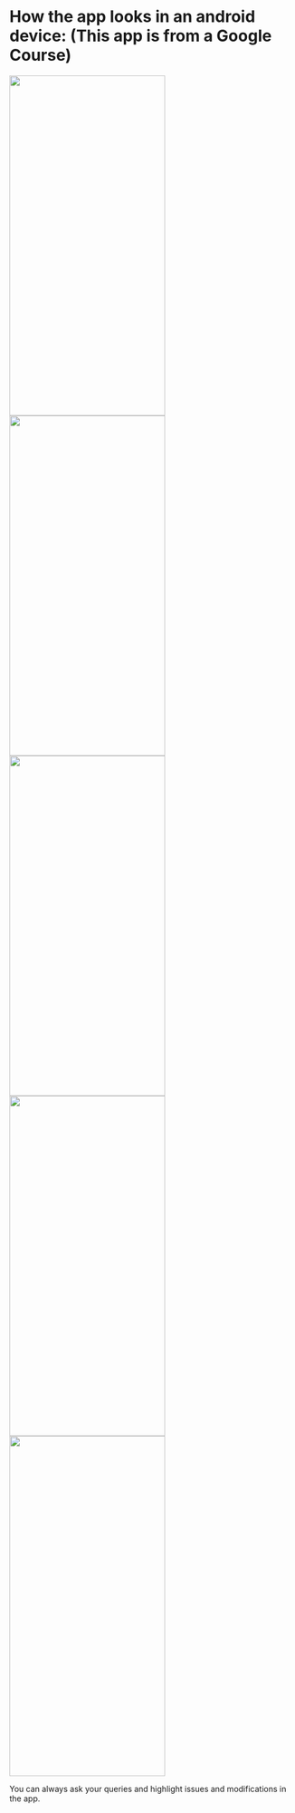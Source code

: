 # How the app looks in an android device: (This app is from a Google Course) 

<img src="https://user-images.githubusercontent.com/83108253/130277651-e5159e4b-3005-41b1-9c6f-1692aee4ee7d.jpg" height="600px" width="275px">    <img src="https://user-images.githubusercontent.com/83108253/130277664-fb7795f5-ac3d-4710-8b55-652539bb21bd.jpg" height="600px" width="275px">    <img src="https://user-images.githubusercontent.com/83108253/130277683-e5c2198c-e73c-44bc-93d7-e888f0876162.jpg" height="600px" width="275px">    <img src="https://user-images.githubusercontent.com/83108253/130277693-8fc05d8a-2b5b-45f7-bfc2-8329dbfd5f0f.jpg" height="600px" width="275px">    <img src="https://user-images.githubusercontent.com/83108253/130277703-9c671019-29e4-48c6-a7cf-4d914239c8b6.jpg" height="600px" width="275px">

You can always ask your queries and highlight issues and modifications in the app.
